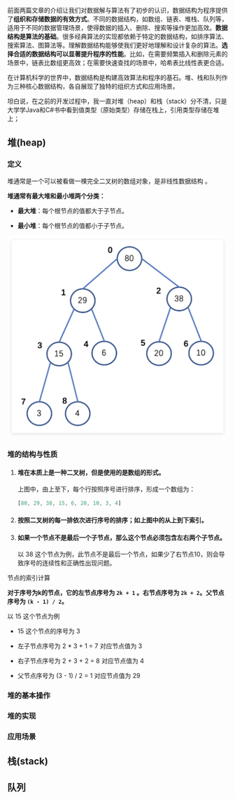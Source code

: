 前面两篇文章的介绍让我们对数据解与算法有了初步的认识，数据结构为程序提供了**组织和存储数据的有效方式**。不同的数据结构，如数组、链表、堆栈、队列等，适用于不同的数据管理场景，使得数据的插入、删除、搜索等操作更加高效。**数据结构是算法的基础**。很多经典算法的实现都依赖于特定的数据结构，如排序算法、搜索算法、图算法等。理解数据结构能够使我们更好地理解和设计复杂的算法。**选择合适的数据结构可以显著提升程序的性能**。比如，在需要频繁插入和删除元素的场景中，链表比数组更高效；在需要快速查找的场景中，哈希表比线性表更合适。

在计算机科学的世界中，数据结构是构建高效算法和程序的基石。堆、栈和队列作为三种核心数据结构，各自展现了独特的组织方式和应用场景。

坦白说，在之前的开发过程中，我一直对堆（heap）和栈（stack）分不清，只是大学学Java和C#书中看到值类型（原始类型）存储在栈上，引用类型存储在堆上；



## 堆(heap)

### 定义

堆通常是一个可以被看做一棵完全二叉树的数组对象，是非线性数据结构 。

**堆通常有最大堆和最小堆两个分类：**

- **最大堆**：每个根节点的值都大于子节点。

- **最小堆**：每个根节点的值都小于子节点。

![QQ_1724724643225](assets/QQ_1724724643225.png)

### 堆的结构与性质

1. #### 堆在本质上是一种二叉树，但是使用的是数组的形式。

   上图中，由上至下，每个行按照序号进行排序，形成一个数组为：

   ```js
   [80, 29, 38, 15, 6, 20, 10, 3, 4]
   ```

   

2. #### 按照二叉树的每一排依次进行序号的排序；如上图中的从上到下索引。

3. #### 如果一个节点不是最后一个子节点，那么这个节点必须包含左右两个子节点。

   以 38 这个节点为例，此节点不是最后一个节点，如果少了右节点10，则会导致序号的连续性和正确性出现问题。

节点的索引计算

**对于序号为k的节点，它的左节点序号为 `2k + 1` 。右节点序号为 `2k + 2`。父节点序号为 `(k - 1) / 2`。**

以 15 这个节点为例

- 15 这个节点的序号为 3

- 左子节点序号为 2 * 3 + 1 = 7 对应节点值为 3

- 右子节点序号为 2 + 3 + 2 = 8 对应节点值为 4

- 父节点序号为 (3 - 1) / 2 = 1 对应节点值为 29

### 堆的基本操作



### 堆的实现



### 应用场景









## 栈(stack)





## 队列



